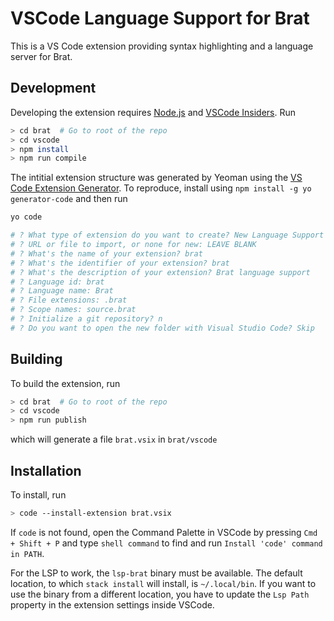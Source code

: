 # VSCode Language Support for Brat

This is a VS Code extension providing syntax highlighting and a language server for Brat.

## Development

Developing the extension requires [Node.js](https://nodejs.org) and [VSCode Insiders](https://code.visualstudio.com/insiders/). Run
```sh
> cd brat  # Go to root of the repo
> cd vscode
> npm install
> npm run compile
```

The intitial extension structure was generated by Yeoman using the [VS Code Extension Generator](https://www.npmjs.com/package/generator-code). To reproduce, install using `npm install -g yo generator-code` and then run 
```sh
yo code

# ? What type of extension do you want to create? New Language Support
# ? URL or file to import, or none for new: LEAVE BLANK
# ? What's the name of your extension? brat
# ? What's the identifier of your extension? brat
# ? What's the description of your extension? Brat language support
# ? Language id: brat
# ? Language name: Brat
# ? File extensions: .brat
# ? Scope names: source.brat
# ? Initialize a git repository? n
# ? Do you want to open the new folder with Visual Studio Code? Skip
```


## Building

To build the extension, run
```sh
> cd brat  # Go to root of the repo
> cd vscode
> npm run publish
```
which will generate a file `brat.vsix` in `brat/vscode`


## Installation

To install, run 
```sh
> code --install-extension brat.vsix
```

If `code` is not found, open the Command Palette in VSCode by pressing `Cmd + Shift + P` and type `shell command` to find and run `Install 'code' command in PATH`. 

For the LSP to work, the `lsp-brat` binary must be available. The default location, to which `stack install` will install, is `~/.local/bin`. If you want to use the binary from a different location, you have to update the `Lsp Path` property in the extension settings inside VSCode.
